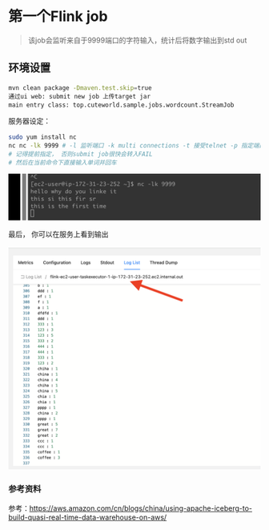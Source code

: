 # 第一个Flink job

> 该job会监听来自于9999端口的字符输入，统计后将数字输出到std out

## 环境设置

```bash
mvn clean package -Dmaven.test.skip=true
通过ui web: submit new job 上传target jar
main entry class: top.cuteworld.sample.jobs.wordcount.StreamJob
```

服务器设定：

```bash
sudo yum install nc
nc nc -lk 9999 # -l 监听端口 -k multi connections -t 接受telnet -p 指定端口
# 记得提前指定， 否则submit job很快会转入FAIL
# 然后在当前命令下直接输入单词并回车
```

![9999](9999.png)

最后， 你可以在服务上看到输出

![sink](flink_outout.png)

### 参考资料

参考：https://aws.amazon.com/cn/blogs/china/using-apache-iceberg-to-build-quasi-real-time-data-warehouse-on-aws/